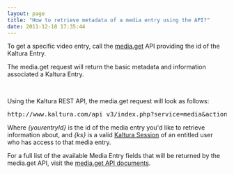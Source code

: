 ```yaml
---
layout: page
title: "How to retrieve metadata of a media entry using the API?"
date: 2011-12-18 17:35:44
---
```


To get a specific video entry, call the <a href="http://www.kaltura.com/api_v3/testmeDoc/index.php?service=media&action=get" target="_blank">media.get</a> API providing the id of the Kaltura Entry.

The media.get request will return the basic metadata and information associated a Kaltura Entry.

 

Using the Kaltura REST API, the media.get request will look as follows:[][1]

 [1]: http://www.kaltura.com/api_v3/index.php?service=media&action=get&entryId=yourentryId&ks=%7bks%7d

<pre class="brush: plain;fontsize: 100; first-line: 1; ">http://www.kaltura.com/api_v3/index.php?service=media&action=get&entryId={yourentryId}&ks={ks}</pre>

Where *{yourentryId}* is the id of the media entry you'd like to retrieve information about, and *{ks}* is a valid [Kaltura Session][2] of an entitled user who has access to that media entry.

 [2]: http://knowledge.kaltura.com/node/461

For a full list of the available Media Entry fields that will be returned by the media.get API, visit the <a href="http://www.kaltura.com/api_v3/testmeDoc/index.php?service=media&action=get" target="_blank">media.get API documents</a>.

 